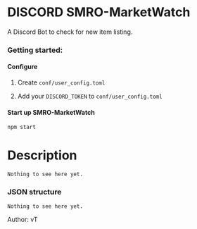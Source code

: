 # DISCORD SMRO-MarketWatch
A Discord Bot to check for new item listing.

### Getting started:

#### Configure
1. Create `conf/user_config.toml`

2. Add your `DISCORD_TOKEN` to `conf/user_config.toml`

#### Start up SMRO-MarketWatch
```bash
npm start
```

# Description
```
Nothing to see here yet.
```

### JSON structure
```
Nothing to see here yet.
```

Author: vT